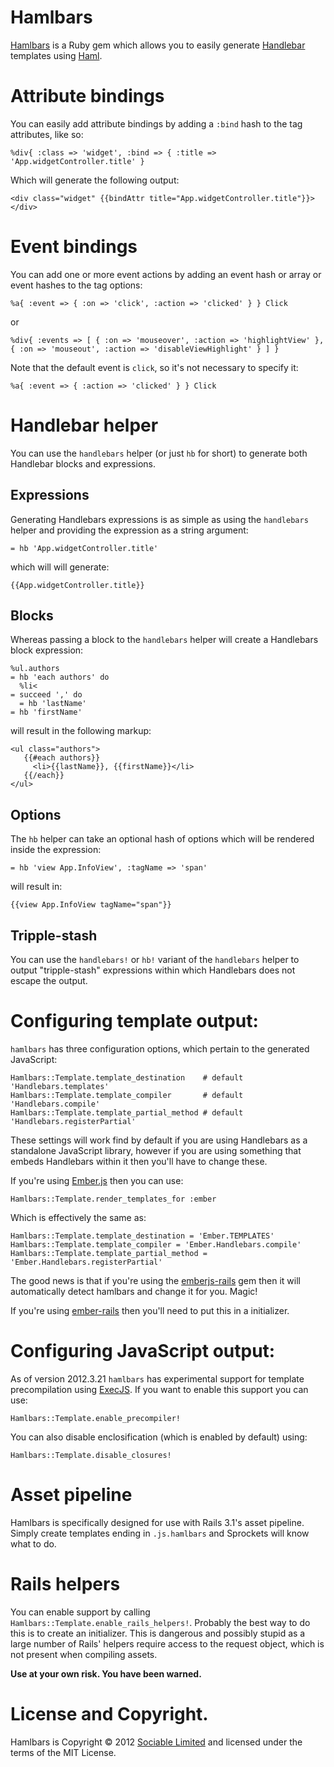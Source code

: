 # Hamlbars

[Hamlbars](https://github.com/jamesotron/hamlbars) is a Ruby gem which allows you to easily generate [Handlebar](http://handlebarsjs.com) templates using [Haml](http://www.haml-lang.com).

# Attribute bindings

You can easily add attribute bindings by adding a `:bind` hash to the tag attributes, like so:

    %div{ :class => 'widget', :bind => { :title => 'App.widgetController.title' }

Which will generate the following output:

    <div class="widget" {{bindAttr title="App.widgetController.title"}}></div>

# Event bindings

You can add one or more event actions by adding an event hash or array or event hashes to the tag options:

    %a{ :event => { :on => 'click', :action => 'clicked' } } Click

or

    %div{ :events => [ { :on => 'mouseover', :action => 'highlightView' }, { :on => 'mouseout', :action => 'disableViewHighlight' } ] }

Note that the default event is `click`, so it's not necessary to specify it:

    %a{ :event => { :action => 'clicked' } } Click

# Handlebar helper

You can use the `handlebars` helper (or just `hb` for short) to generate both Handlebar blocks and expressions.

## Expressions

Generating Handlebars expressions is as simple as using the `handlebars` helper and providing the expression as a string argument:

    = hb 'App.widgetController.title'

which will will generate:

    {{App.widgetController.title}}

## Blocks

Whereas passing a block to the `handlebars` helper will create a Handlebars block expression:

    %ul.authors
    = hb 'each authors' do
      %li<
	= succeed ',' do
	  = hb 'lastName'
	= hb 'firstName'

will result in the following markup:

    <ul class="authors">
       {{#each authors}}
         <li>{{lastName}}, {{firstName}}</li>
       {{/each}}
    </ul>

## Options

The `hb` helper can take an optional hash of options which will be rendered inside the expression:

    = hb 'view App.InfoView', :tagName => 'span'

will result in:

    {{view App.InfoView tagName="span"}}

## Tripple-stash

You can use the `handlebars!` or `hb!` variant of the `handlebars` helper to output "tripple-stash" expressions within which Handlebars does not escape the output.

# Configuring template output:

`hamlbars` has three configuration options, which pertain to the generated JavaScript:

    Hamlbars::Template.template_destination    # default 'Handlebars.templates'
    Hamlbars::Template.template_compiler       # default 'Handlebars.compile'
    Hamlbars::Template.template_partial_method # default 'Handlebars.registerPartial'

These settings will work find by default if you are using Handlebars as a standalone JavaScript library, however if you are using something that embeds Handlebars within it then you'll have to change these.

If you're using [Ember.js](http://www.emberjs.com) then you can use:

    Hamlbars::Template.render_templates_for :ember

Which is effectively the same as:

    Hamlbars::Template.template_destination = 'Ember.TEMPLATES'
    Hamlbars::Template.template_compiler = 'Ember.Handlebars.compile'
    Hamlbars::Template.template_partial_method = 'Ember.Handlebars.registerPartial'

The good news is that if you're using the [emberjs-rails](http://www.rubygems.org/gems/emberjs-rails) gem then it will automatically detect hamlbars and change it for you. Magic!

If you're using [ember-rails](http://rubygems.org/gems/ember-rails) then you'll need to put this in a initializer.

# Configuring JavaScript output:

As of version 2012.3.21 `hamlbars` has experimental support for template precompilation using [ExecJS](http://rubygems.org/gems/execjs).  If you want to enable this support you can use:

    Hamlbars::Template.enable_precompiler!

You can also disable enclosification (which is enabled by default) using:

    Hamlbars::Template.disable_closures!

# Asset pipeline

Hamlbars is specifically designed for use with Rails 3.1's asset pipeline.  Simply create templates ending in `.js.hamlbars` and Sprockets will know what to do.

# Rails helpers

You can enable support by calling `Hamlbars::Template.enable_rails_helpers!`. Probably the best way to do this is to create an initializer.  This is dangerous and possibly stupid as a large number of Rails' helpers require access to the request object, which is not present when compiling assets.

**Use at your own risk. You have been warned.**

# License and Copyright.

Hamlbars is Copyright &copy; 2012 [Sociable Limited](http://sociable.co.nz/) and licensed under the terms of the MIT License.
